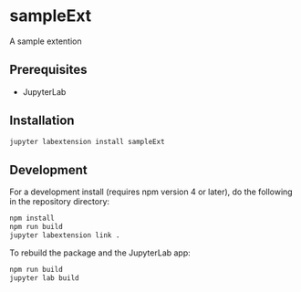# sampleExt

A sample extention


## Prerequisites

* JupyterLab

## Installation

```bash
jupyter labextension install sampleExt
```

## Development

For a development install (requires npm version 4 or later), do the following in the repository directory:

```bash
npm install
npm run build
jupyter labextension link .
```

To rebuild the package and the JupyterLab app:

```bash
npm run build
jupyter lab build
```

